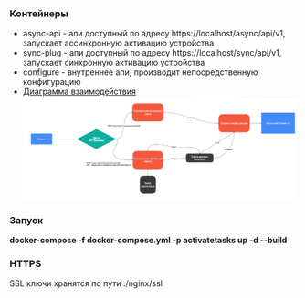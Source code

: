 ### Контейнеры
- async-api - апи доступный по адресу https://localhost/async/api/v1, запускает ассинхронную активацию устройства
- sync-plug - апи доступный по адресу https://localhost/sync/api/v1, запускает синхронную активацию устройства
- configure - внутреннее апи, производит непосредственную конфигурацию
- [Диаграмма взаимодействия](https://unidraw.io/app/board/8b469fe0f47db3ddcd7c?allow_guest=true)
![image](/diagram.png)


### Запуск
**docker-compose -f docker-compose.yml -p activatetasks up -d --build**

### HTTPS
SSL ключи хранятся по пути ./nginx/ssl